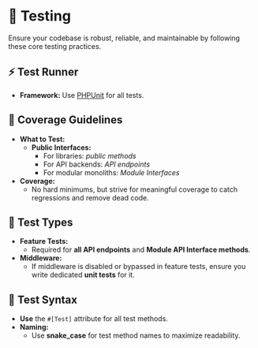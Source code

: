 # 🧪 Testing

Ensure your codebase is robust, reliable, and maintainable by following these core testing practices.

## ⚡ Test Runner

- **Framework:** Use [PHPUnit](https://phpunit.de/) for all tests.

## 📏 Coverage Guidelines

- **What to Test:**
  - **Public Interfaces:**
    - For libraries: _public methods_
    - For API backends: _API endpoints_
    - For modular monoliths: _Module Interfaces_
- **Coverage:**
  - No hard minimums, but strive for meaningful coverage to catch regressions and remove dead code.

## 🧩 Test Types

- **Feature Tests:**
  - Required for **all API endpoints** and **Module API Interface methods**.
- **Middleware:**
  - If middleware is disabled or bypassed in feature tests, ensure you write dedicated **unit tests** for it.

## 📝 Test Syntax

- **Use** the `#[Test]` attribute for all test methods.
- **Naming:**
  - Use **snake_case** for test method names to maximize readability.
